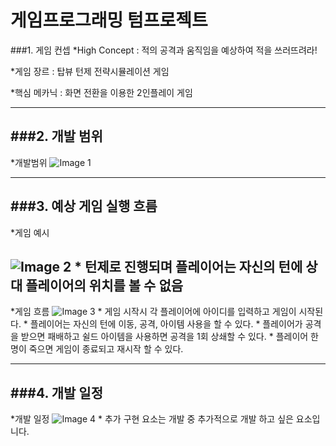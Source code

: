 게임프로그래밍 텀프로젝트
=======

###1. 게임 컨셉
*High Concept : 적의 공격과 움직임을 예상하여 적을 쓰러뜨려라!

*게임 장르 : 탑뷰 턴제 전략시뮬레이션 게임

*핵심 메카닉 : 화면 전환을 이용한 2인플레이 게임

--------------------------

###2. 개발 범위
-------------------------

*개발범위
![Image 1](https://i.imgur.com/jBT1i53.png)

-------------------------
###3. 예상 게임 실행 흐름
-------------------------

*게임 예시

![Image 2](https://i.imgur.com/ZVuSJGe.png)
    * 턴제로 진행되며 플레이어는 자신의 턴에 상대 플레이어의 위치를 볼 수 없음
-------------------------
*게임 흐름
![Image 3](https://i.imgur.com/JOsbFz8.png)
    * 게임 시작시 각 플레이어에 아이디를 입력하고 게임이 시작된다.
    * 플레이어는 자신의 턴에 이동, 공격, 아이템 사용을 할 수 있다.
    * 플레이어가 공격을 받으면 패배하고 쉴드 아이템을 사용하면 공격을 1회 상쇄할 수 있다.
    * 플레이어 한명이 죽으면 게임이 종료되고 재시작 할 수 있다.

-----------------------
###4. 개발 일정
----------------------
*개발 일정
![Image 4](https://i.imgur.com/C9aGj6o.png)
    * 추가 구현 요소는 개발 중 추가적으로 개발 하고 싶은 요소입니다.